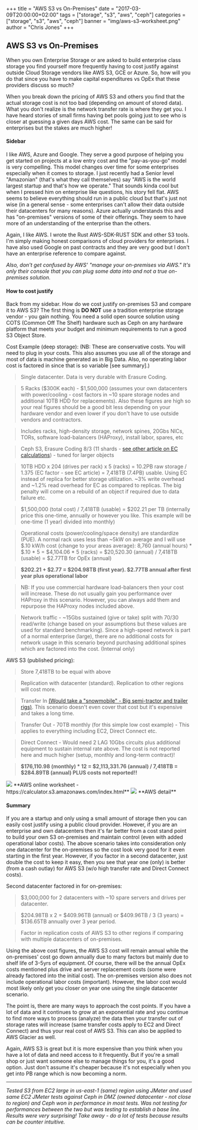 +++
title = "AWS S3 vs On-Premises"
date = "2017-03-09T20:00:00+02:00"
tags = ["storage", "s3", "aws", "ceph"]
categories = ["storage", "s3", "aws", "ceph"]
banner = "img/aws-s3-worksheet.png"
author = "Chris Jones"
+++

## AWS S3 vs On-Premises

When you own Enterprise Storage or are asked to build enterprise class storage you find yourself more frequently having to cost justify against outside Cloud Storage vendors like AWS S3, GCE or Azure. So, how will you do that since you have to make capital expenditures vs OpEx that these providers discuss so much?

When you break down the pricing of AWS S3 and others you find that the actual storage cost is not too bad (depending on amount of stored data). What you don't realize is the network transfer rate is where they get you. I have heard stories of small firms having bet pools going just to see who is closer at guessing a given days AWS cost. The same can be said for enterprises but the stakes are much higher!

#### Sidebar

I like AWS, Azure and Google. They serve a good purpose of helping you get started on projects at a low entry cost and the "pay-as-you-go" model is very compelling. This model changes over time for some enterprises especially when it comes to storage. I just recently had a Senior level "Amazonian" (that's what they call themselves) say "AWS is the world largest startup and that's how we operate." That sounds kinda cool but when I pressed him on enterprise like questions, his story fell flat. AWS seems to believe everything should run in a public cloud but that's just not wise (in a general sense - some enterprises can't allow their data outside their datacenters for many reasons).  Azure actually understands this and has "on-premises" versions of some of their offerings. They seem to have more of an understanding of the enterprise than the others.

Again, I like AWS. I wrote the Rust AWS-SDK-RUST SDK and other S3 tools. I'm simply making honest comparisons of cloud providers for enterprises. I have also used Google on past contracts and they are very good but I don't have an enterprise reference to compare against.

*Also, don't get confused by AWS' "manage your on-premises via AWS." It's only their console that you can plug some data into and not a true on-premises solution.*

#### How to cost justify

Back from my sidebar. How do we cost justify on-premises S3 and compare it to AWS S3? The first thing is **DO NOT** use a tradition enterprise storage vendor - you gain nothing. You need a solid open source solution using COTS (Common Off The Shelf) hardware such as Ceph on any hardware platform that meets your budget and minimum requirements to run a good S3 Object Store.

Cost Example (deep storage): (NB: These are conservative costs. You will need to plug in your costs. This also assumes you use all of the storage and most of data is machine generated as in Big Data. Also, no operating labor cost is factored in since that is so variable [see summary].)

>Single datacenter. Data is very durable with Erasure Coding.

>5 Racks ($300K each) - $1,500,000 (assumes your own datacenters with power/cooling - cost factors in ~10 spare storage nodes and additional 10TB HDD for replacements). Also these figures are high so your real figures should be a good bit less depending on your hardware vendor and even lower if you don't have to use outside vendors and contractors.

>Includes racks, high-density storage, network spines, 20Gbs NICs, TORs, software load-balancers (HAProxy), install labor, spares, etc

>Ceph S3, Erasure Coding 8/3 (11 shards - <a href="http://lambdastack.io/blog/2017/02/26/erasure-coding/">see other article on EC calculations</a>) - tuned for larger objects

>10TB HDD x 204 (drives per rack) x 5 (racks) = 10.2PB raw storage / 1.375 (EC factor - see EC article) = 7,418TB (7.4PB) usable. Using EC instead of replica for better storage utilization. ~3% write overhead and ~1.2% read overhead for EC as compared to replicas. The big penalty will come on a rebuild of an object if required due to data failure etc.

>$1,500,000 (total cost) / 7,418TB (usable) = $202.21 per TB (internally price this one-time, annually or however you like. This example will be one-time (1 year) divided into monthly)

>Operational costs (power/cooling/space density) are standardize (PUE). A normal rack uses less than ~5kW on average and I will use $.10 kW/h cost (change to your areas average): 8,760 (annual hours) * $.10 * 5 = $4,104.06 * 5 (racks) = $20,520.30 (annual) / 7,418TB (usable) = $2.77TB for OpEx (annual)

>**$202.21 + $2.77 = $204.98TB (first year). $2.77TB annual after first year plus operational labor**

>NB: If you use commercial hardware load-balancers then your cost will increase. These do not usually gain you performance over HAProxy in this scenario. However, you can always add them and repurpose the HAProxy nodes included above.

>Network traffic - ~15Gbs sustained (give or take) split with 70/30 read/write (change based on your assumptions but these values are used for standard benchmarking). Since a high-speed network is part of a normal enterprise (large), there are no additional costs for network usage in this scenario beyond purchasing additional spines which are factored into the cost. (Internal only)

AWS S3 (published pricing):

>Store 7,418TB to be equal with above

>Replication with datacenter (standard). Replication to other regions will cost more.

>Transfer In <a href="https://aws.amazon.com/snowmobile/">(Would take a "snowmobile" - Big semi-tractor and trailer rigs)</a>. This scenario doesn't even cover that cost but it's expensive and takes a long time.

>Transfer Out - 70TB monthly (for this simple low cost example) - This applies to everything including EC2, Direct Connect etc.

>Direct Connect - Would need 2 LAG 10Gbs circuits plus additional equipment to sustain internal rate above. The cost is not reported here and much higher (setup, monthly and long-term contract)!

>**$176,110.98 (monthly) * 12 = $2,113,331.76 (annual) / 7,418TB = $284.89TB (annual) PLUS costs not reported!!**

<img src="/img/aws-s3-worksheet.png" style="max-width: 100%">
**AWS online worksheet - https://calculator.s3.amazonaws.com/index.html**

<img src="/img/aws-s3-detail.png" style="max-width: 100%">
**AWS detail**

#### Summary

If you are a startup and only using a small amount of storage then you can easily cost justify using a public cloud provider. However, if you are an enterprise and own datacenters then it's far better from a cost stand point to build your own S3 on-premises and maintain control (even with added operational labor costs). The above scenario takes into consideration only one datacenter for the on-premises so the cost look very good for it even starting in the first year. However, if you factor in a second datacenter, just double the cost to keep it easy, then you see that year one (only) is better (from a cash outlay) for AWS S3 (w/o high transfer rate and Direct Connect costs).

Second datacenter factored in for on-premises:

>$3,000,000 for 2 datacenters with ~10 spare servers and drives per datacenter.

>$204.98TB x 2 = $409.96TB (annual) or $409.96TB / 3 (3 years) = $136.65TB annually over 3 year period.

>Factor in replication costs of AWS S3 to other regions if comparing with multiple datacenters of on-premises.

Using the above cost figures, the AWS S3 cost will remain annual while the on-premises' cost go down annually due to many factors but mainly due to shelf life of 3-5yrs of equipment. Of course, there will be the annual OpEx costs mentioned plus drive and server replacement costs (some were already factored into the initial cost). The on-premises version also does not include operational labor costs (important). However, the labor cost would most likely only get you closer on year one using the single datacenter scenario.

The point is, there are many ways to approach the cost points. If you have a lot of data and it continues to grow at an exponential rate and you continue to find more ways to process (analyze) the data then your transfer out of storage rates will increase (same transfer costs apply to EC2 and Direct Connect) and thus your real cost of AWS S3. This can also be applied to AWS Glacier as well.

Again, AWS S3 is great but it is more expensive than you think when you have a lot of data and need access to it frequently. But if you're a small shop or just want someone else to manage things for you, it's a good option. Just don't assume it's cheaper because it's not especially when you get into PB range which is now becoming a norm.

---

*Tested S3 from EC2 large in us-east-1 (same) region using JMeter and used same EC2 JMeter tests against Ceph in DMZ (owned datacenter - not close to region) and Ceph won in performance in most tests. Was not testing for performances between the two but was testing to establish a base line. Results were very surprising! Take away - do a lot of tests because results can be counter intuitive.*

